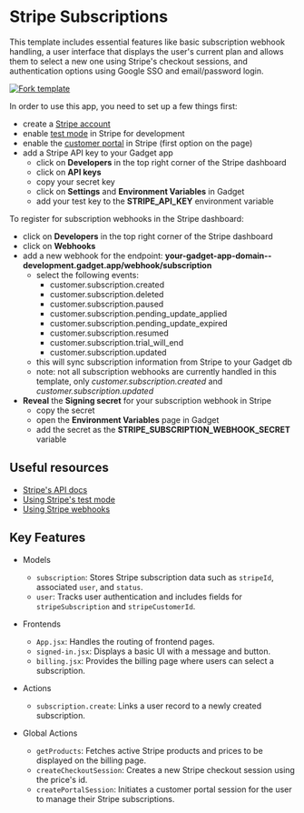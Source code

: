 # Stripe Subscriptions

This template includes essential features like basic subscription webhook handling, a user interface that displays the user's current plan and allows them to select a new one using Stripe's checkout sessions, and authentication options using Google SSO and email/password login.

[![Fork template](https://img.shields.io/badge/Fork%20template-%233A0CFF?style=for-the-badge)](https://app.gadget.dev/auth/fork?domain=stripe-template.gadget.app)

In order to use this app, you need to set up a few things first:

- create a [Stripe account](https://dashboard.stripe.com/register)
- enable [test mode](https://stripe.com/docs/test-mode) in Stripe for development
- enable the [customer portal](https://dashboard.stripe.com/test/settings/billing/portal) in Stripe (first option on the page)
- add a Stripe API key to your Gadget app
  - click on **Developers** in the top right corner of the Stripe dashboard
  - click on **API keys**
  - copy your secret key
  - click on **Settings** and **Environment Variables** in Gadget
  - add your test key to the **STRIPE_API_KEY** environment variable

To register for subscription webhooks in the Stripe dashboard:

- click on **Developers** in the top right corner of the Stripe dashboard
- click on **Webhooks**
- add a new webhook for the endpoint: **your-gadget-app-domain--development.gadget.app/webhook/subscription**
  - select the following events:
    - customer.subscription.created
    - customer.subscription.deleted
    - customer.subscription.paused
    - customer.subscription.pending_update_applied
    - customer.subscription.pending_update_expired
    - customer.subscription.resumed
    - customer.subscription.trial_will_end
    - customer.subscription.updated
  - this will sync subscription information from Stripe to your Gadget db
  - note: not all subscription webhooks are currently handled in this template, only _customer.subscription.created_ and _customer.subscription.updated_
- **Reveal** the **Signing secret** for your subscription webhook in Stripe
  - copy the secret
  - open the **Environment Variables** page in Gadget
  - add the secret as the **STRIPE_SUBSCRIPTION_WEBHOOK_SECRET** variable

## Useful resources

- [Stripe's API docs](https://stripe.com/docs/api)
- [Using Stripe's test mode](https://stripe.com/docs/test-mode)
- [Using Stripe webhooks](https://stripe.com/docs/webhooks)

## Key Features

- Models

  - `subscription`: Stores Stripe subscription data such as `stripeId`, associated `user`, and `status`.
  - `user`: Tracks user authentication and includes fields for `stripeSubscription` and `stripeCustomerId`.

- Frontends

  - `App.jsx`: Handles the routing of frontend pages.
  - `signed-in.jsx`: Displays a basic UI with a message and button.
  - `billing.jsx`: Provides the billing page where users can select a subscription.

- Actions

  - `subscription.create`: Links a user record to a newly created subscription.

- Global Actions
  - `getProducts`: Fetches active Stripe products and prices to be displayed on the billing page.
  - `createCheckoutSession`: Creates a new Stripe checkout session using the price's id.
  - `createPortalSession`: Initiates a customer portal session for the user to manage their Stripe subscriptions.
